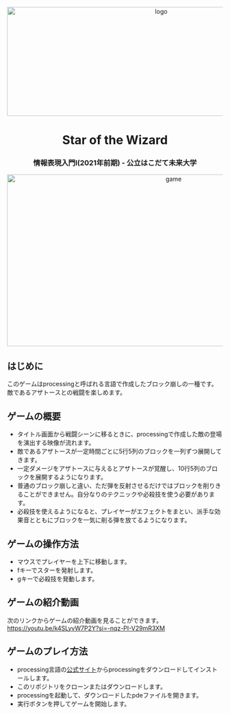 <p align="center"> 
  <img src="funmaplogo.png" alt="logo" width="704px" height="254px">
</p>

<h1 align="center"> Star of the Wizard </h1>
<h3 align="center"> 情報表現入門Ⅰ(2021年前期) - 公立はこだて未来大学 </h3>

<p align="center"> 
  <img src="sotw.jpg" alt="game" width="762px" height="400px">
</p>



## はじめに
このゲームはprocessingと呼ばれる言語で作成したブロック崩しの一種です。敵であるアザトースとの戦闘を楽しめます。

## ゲームの概要
- タイトル画面から戦闘シーンに移るときに、processingで作成した敵の登場を演出する映像が流れます。
- 敵であるアザトースが一定時間ごとに5行5列のブロックを一列ずつ展開してきます。
- 一定ダメージをアザトースに与えるとアザトースが覚醒し、10行5列のブロックを展開するようになります。
- 普通のブロック崩しと違い、ただ弾を反射させるだけではブロックを削りきることができません。自分なりのテクニックや必殺技を使う必要があります。
- 必殺技を使えるようになると、プレイヤーがエフェクトをまとい、派手な効果音とともにブロックを一気に削る弾を放てるようになります。

## ゲームの操作方法
- マウスでプレイヤーを上下に移動します。
- fキーでスターを発射します。
- gキーで必殺技を発動します。

## ゲームの紹介動画

次のリンクからゲームの紹介動画を見ることができます。
https://youtu.be/k4SLyvW7P2Y?si=-nqz-PI-V29mR3XM


## ゲームのプレイ方法
- processing言語の[公式サイト](https://processing.org/download)からprocessingをダウンロードしてインストールします。
- このリポジトリをクローンまたはダウンロードします。
- processingを起動して、ダウンロードしたpdeファイルを開きます。
- 実行ボタンを押してゲームを開始します。
